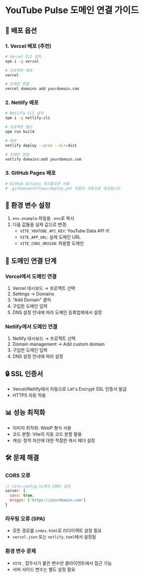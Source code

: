 # YouTube Pulse 도메인 연결 가이드

## 🚀 배포 옵션

### 1. Vercel 배포 (추천)
```bash
# Vercel CLI 설치
npm i -g vercel

# 프로젝트 배포
vercel

# 도메인 연결
vercel domains add yourdomain.com
```

### 2. Netlify 배포
```bash
# Netlify CLI 설치
npm i -g netlify-cli

# 프로젝트 빌드
npm run build

# 배포
netlify deploy --prod --dir=dist

# 도메인 연결
netlify domains:add yourdomain.com
```

### 3. GitHub Pages 배포
```bash
# GitHub Actions 워크플로우 사용
# .github/workflows/deploy.yml 파일이 자동으로 생성됩니다
```

## 🔧 환경 변수 설정

1. `env.example` 파일을 `.env`로 복사
2. 다음 값들을 실제 값으로 변경:
   - `VITE_YOUTUBE_API_KEY`: YouTube Data API 키
   - `VITE_APP_URL`: 실제 도메인 URL
   - `VITE_CORS_ORIGIN`: 허용할 도메인

## 📝 도메인 연결 단계

### Vercel에서 도메인 연결
1. Vercel 대시보드 → 프로젝트 선택
2. Settings → Domains
3. "Add Domain" 클릭
4. 구입한 도메인 입력
5. DNS 설정 안내에 따라 도메인 등록업체에서 설정

### Netlify에서 도메인 연결
1. Netlify 대시보드 → 프로젝트 선택
2. Domain management → Add custom domain
3. 구입한 도메인 입력
4. DNS 설정 안내에 따라 설정

## 🔒 SSL 인증서
- Vercel/Netlify에서 자동으로 Let's Encrypt SSL 인증서 발급
- HTTPS 자동 적용

## 📊 성능 최적화
- 이미지 최적화: WebP 형식 사용
- 코드 분할: Vite의 자동 코드 분할 활용
- 캐싱: 정적 자산에 대한 적절한 캐시 헤더 설정

## 🛠️ 문제 해결

### CORS 오류
```javascript
// vite.config.ts에서 CORS 설정
server: {
  cors: true,
  origin: ['https://yourdomain.com']
}
```

### 라우팅 오류 (SPA)
- 모든 경로를 `index.html`로 리다이렉트 설정 필요
- `vercel.json` 또는 `netlify.toml`에서 설정됨

### 환경 변수 문제
- `VITE_` 접두사가 붙은 변수만 클라이언트에서 접근 가능
- 서버 사이드 변수는 별도 설정 필요


